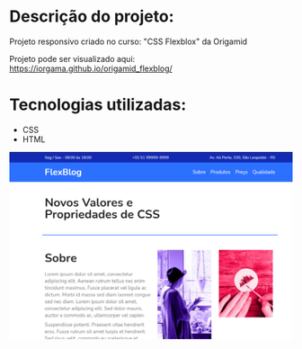 # Descrição do projeto:
Projeto responsivo criado no curso: "CSS Flexblox" da Origamid 

Projeto pode ser visualizado aqui: https://iorgama.github.io/origamid_flexblog/

# Tecnologias utilizadas:
* CSS
* HTML

![](https://github.com/iorgama/js-css-pro/blob/main/flexblog.png)

